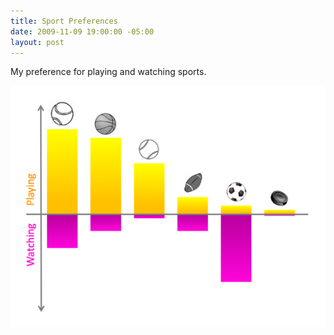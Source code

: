 ```yaml
---
title: Sport Preferences
date: 2009-11-09 19:00:00 -05:00
layout: post
---
```


My preference for playing and watching sports.

<img src="/images/sports-preferences.png" />